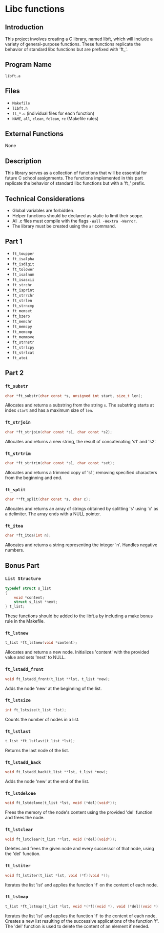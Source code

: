 # Libc functions

## Introduction
This project involves creating a C library, named libft, which will include a variety of general-purpose functions. These functions replicate the behavior of standard libc functions but are prefixed with 'ft_'.

## Program Name
`libft.a`

## Files
- `Makefile`
- `libft.h`
- `ft_*.c` (individual files for each function)
- `NAME`, `all`, `clean`, `fclean`, `re` (Makefile rules)

## External Functions
None

## Description
This library serves as a collection of functions that will be essential for future C school assignments. The functions implemented in this part replicate the behavior of standard libc functions but with a 'ft_' prefix.

## Technical Considerations
- Global variables are forbidden.
- Helper functions should be declared as static to limit their scope.
- All .c files must compile with the flags `-Wall -Wextra -Werror`.
- The library must be created using the `ar` command.

## Part 1
- `ft_toupper`
- `ft_isalpha`
- `ft_isdigit`
- `ft_tolower`
- `ft_isalnum`
- `ft_isascii`
- `ft_strchr`
- `ft_isprint`
- `ft_strrchr`
- `ft_strlen`
- `ft_strncmp`
- `ft_memset`
- `ft_bzero`
- `ft_memchr`
- `ft_memcpy`
- `ft_memcmp`
- `ft_memmove`
- `ft_strnstr`
- `ft_strlcpy`
- `ft_strlcat`
- `ft_atoi`

## Part 2

### `ft_substr`
```c
char *ft_substr(char const *s, unsigned int start, size_t len);
```
Allocates and returns a substring from the string `s`.
The substring starts at index `start` and has a maximum size of `len`.

### `ft_strjoin`
```c
char *ft_strjoin(char const *s1, char const *s2);
```
Allocates and returns a new string, the result of concatenating 's1' and 's2'.
### `ft_strtrim`
```c
char *ft_strtrim(char const *s1, char const *set);
```
Allocates and returns a trimmed copy of 's1', removing specified characters from the beginning and end.
### `ft_split`
```c
char **ft_split(char const *s, char c);
```
Allocates and returns an array of strings obtained by splitting 's' using 'c' as a delimiter. The array ends with a NULL pointer.
### `ft_itoa`
```c
char *ft_itoa(int n);
```
Allocates and returns a string representing the integer 'n'. Handles negative numbers.

## Bonus Part

### `List Structure`
```c
typedef struct s_list
{
    void *content;
    struct s_list *next;
} t_list;
```
These functions should be added to the libft.a by including a make bonus rule in the Makefile.

### `ft_lstnew`
```c
t_list *ft_lstnew(void *content);
```
Allocates and returns a new node. Initializes 'content' with the provided value and sets 'next' to NULL.
### `ft_lstadd_front`
```c
void ft_lstadd_front(t_list **lst, t_list *new);
```
Adds the node 'new' at the beginning of the list.
### `ft_lstsize`
```c
int ft_lstsize(t_list *lst);
```
Counts the number of nodes in a list.
### `ft_lstlast`
```c
t_list *ft_lstlast(t_list *lst);
```
Returns the last node of the list.
### `ft_lstadd_back`
```c
void ft_lstadd_back(t_list **lst, t_list *new);
```
Adds the node 'new' at the end of the list.
### `ft_lstdelone`
```c
void ft_lstdelone(t_list *lst, void (*del)(void*));
```
Frees the memory of the node's content using the provided 'del' function and frees the node.
### `ft_lstclear`
```c
void ft_lstclear(t_list **lst, void (*del)(void*));
```
Deletes and frees the given node and every successor of that node, using the 'del' function.
### `ft_lstiter`
```c
void ft_lstiter(t_list *lst, void (*f)(void *));
```
Iterates the list 'lst' and applies the function 'f' on the content of each node.
### `ft_lstmap`
```c
t_list *ft_lstmap(t_list *lst, void *(*f)(void *), void (*del)(void *));
```
Iterates the list 'lst' and applies the function 'f' to the content of each node. Creates a new list resulting of the successive applications of the function 'f'. The 'del' function is used to delete the content of an element if needed.